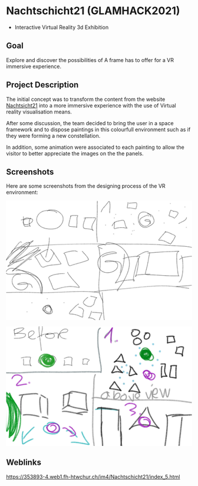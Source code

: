 # Nachtschicht21 (GLAMHACK2021) 
- Interactive Virtual Reality 3d Exhibition  

## Goal

Explore and discover the possibilities of A frame has to offer for a VR immersive experience.

## Project Description 
The initial concept was to transform the content from the website [Nachtsicht21](https://www.nachtschicht21.ch/) into a more immersive experience with the use of Virtual reality visualisation means. 

After some discussion, the team decided to bring the user in a space framework and to dispose paintings in this colourfull environment such as if they were forming a new constellation. 

In addition, some animation were associated to each painting to allow the visitor to better appreciate the images on the the panels. 

## Screenshots
Here are some screenshots from the designing process of the VR environment: 

![alt text](https://github.com/Nachtschicht21/Nachtschicht21/blob/8d3ac0c4ec241996c4f8f61e4ba458974c9245d6/Skeleton_bw.jpg "skeleton")

![alt text](https://github.com/Nachtschicht21/Nachtschicht21/blob/10b12a84b33fbf369f0776ec51efa2849c987286/Sketch_color.jpg "Color sketch")

## Weblinks
https://353893-4.web1.fh-htwchur.ch/im4/Nachtschicht21/index_5.html



